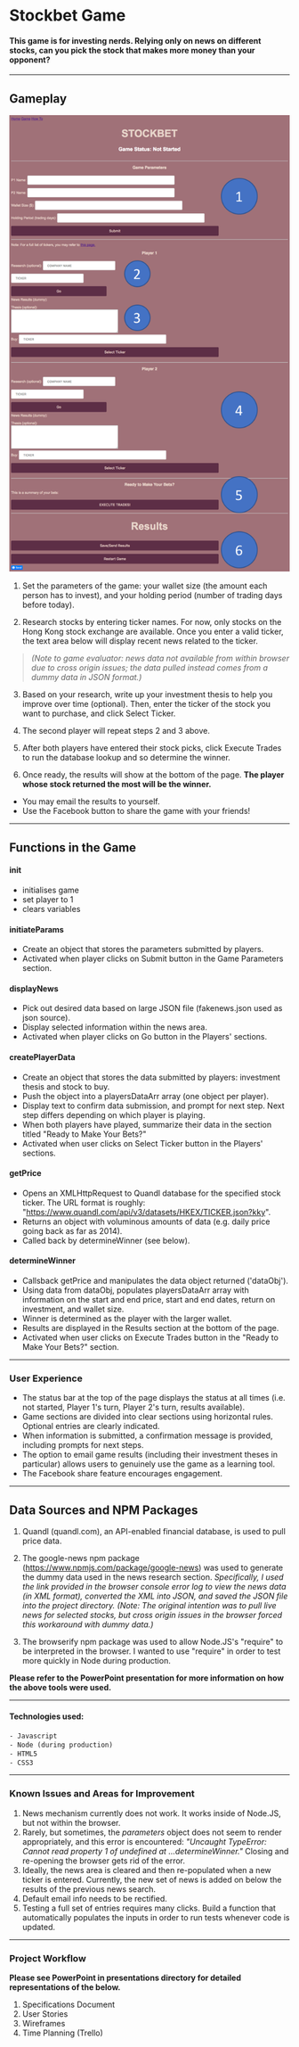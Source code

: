 # Stockbet Game

#### This game is for investing nerds. Relying only on news on different stocks, can you pick the stock that makes more money than your opponent?

---
## Gameplay

![screencap](https://github.com/mmmlll/p1_stockbet/blob/master/images/screencapture.png?raw=true)

1. Set the parameters of the game: your wallet size (the amount each person has to invest), and your holding period (number of trading days before today).

2. Research stocks by entering ticker names. For now, only stocks on the Hong Kong stock exchange are available. Once you enter a valid ticker, the text area below will display recent news related to the ticker.

> _(Note to game evaluator: news data not available from within browser due to cross origin issues; the data pulled instead comes from a dummy data in JSON format.)_

3. Based on your research, write up your investment thesis to help you improve over time (optional). Then, enter the ticker of the stock you want to purchase, and click Select Ticker.

4. The second player will repeat steps 2 and 3 above.

5. After both players have entered their stock picks, click Execute Trades to run the database lookup and so determine the winner.

6. Once ready, the results will show at the bottom of the page. __The player whose stock returned the most will be the winner.__
* You may email the results to yourself.
* Use the Facebook button to share the game with your friends!

---

## Functions in the Game

#### init
* initialises game
* set player to 1
* clears variables

#### initiateParams
* Create an object that stores the parameters submitted by players.
* Activated when player clicks on Submit button in the Game Parameters section.

#### displayNews
* Pick out desired data based on large JSON file (fakenews.json used as json source).
* Display selected information within the news area.
* Activated when player clicks on Go button in the Players' sections.

#### createPlayerData
* Create an object that stores the data submitted by players: investment thesis and stock to buy.
* Push the object into a playersDataArr array (one object per player).
* Display text to confirm data submission, and prompt for next step. Next step differs depending on which player is playing.
* When both players have played, summarize their data in the section titled "Ready to Make Your Bets?"
* Activated when user clicks on Select Ticker button in the Players' sections.

#### getPrice
* Opens an XMLHttpRequest to Quandl database for the specified stock ticker. The URL format is roughly: "https://www.quandl.com/api/v3/datasets/HKEX/TICKER.json?kky".
* Returns an object with voluminous amounts of data (e.g. daily price going back as far as 2014).
* Called back by determineWinner (see below).

#### determineWinner
* Callsback getPrice and manipulates the data object returned ('dataObj').
* Using data from dataObj, populates playersDataArr array with information on the start and end price, start and end dates, return on investment, and wallet size.
* Winner is determined as the player with the larger wallet.
* Results are displayed in the Results section at the bottom of the page.
* Activated when user clicks on Execute Trades button in the "Ready to Make Your Bets?" section.

---

### User Experience

* The status bar at the top of the page displays the status at all times (i.e. not started, Player 1's turn, Player 2's turn, results available).
* Game sections are divided into clear sections using horizontal rules. Optional entries are clearly indicated.
* When information is submitted, a confirmation message is provided, including prompts for next steps.
* The option to email game results (including their investment theses in particular) allows users to genuinely use the game as a learning tool.
* The Facebook share feature encourages engagement.

---

## Data Sources and NPM Packages

1. Quandl (quandl.com), an API-enabled financial database, is used to pull price data.

2. The google-news npm package (https://www.npmjs.com/package/google-news) was used to generate the dummy data used in the news research section.
_Specifically, I used the link provided in the browser console error log to view the news data (in XML format), converted the XML into JSON, and saved the JSON file into the project directory. (Note: The original intention was to pull live news for selected stocks, but cross origin issues in the browser forced this workaround with dummy data.)_

3. The browserify npm package was used to allow Node.JS's "require" to be interpreted in the browser. I wanted to use "require" in order to test more quickly in Node during production.

__Please refer to the PowerPoint presentation for more information on how the above tools were used.__

___

#### Technologies used:
```
- Javascript
- Node (during production)
- HTML5
- CSS3
```

---

### Known Issues and Areas for Improvement

1. News mechanism currently does not work. It works inside of Node.JS, but not within the browser.
2. Rarely, but sometimes, the _parameters_ object does not seem to render appropriately, and this error is encountered: _"Uncaught TypeError: Cannot read property 1 of undefined at ...determineWinner."_ Closing and re-opening the browser gets rid of the error.
3. Ideally, the news area is cleared and then re-populated when a new ticker is entered. Currently, the new set of news is added on below the results of the previous news search.
4. Default email info needs to be rectified.
5. Testing a full set of entries requires many clicks. Build a function that automatically populates the inputs in order to run tests whenever code is updated.

---

### Project Workflow

__Please see PowerPoint in presentations directory for detailed representations of the below.__
1. Specifications Document
2. User Stories
3. Wireframes
4. Time Planning (Trello)
